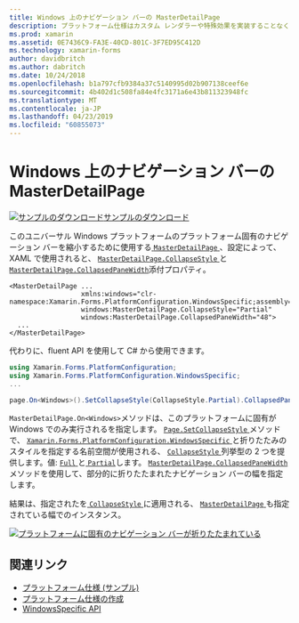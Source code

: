 ```yaml
---
title: Windows 上のナビゲーション バーの MasterDetailPage
description: プラットフォーム仕様はカスタム レンダラーや特殊効果を実装することなく、特定のプラットフォームでのみ利用できる機能の使用を可能にします。 この記事では、MasterDetailPage のナビゲーション バーを折りたたみます Windows プラットフォームに固有の使用方法について説明します。
ms.prod: xamarin
ms.assetid: 0E7436C9-FA3E-40CD-801C-3F7ED95C412D
ms.technology: xamarin-forms
author: davidbritch
ms.author: dabritch
ms.date: 10/24/2018
ms.openlocfilehash: b1a797cfb9384a37c5140995d02b907138ceef6e
ms.sourcegitcommit: 4b402d1c508fa84e4fc3171a6e43b811323948fc
ms.translationtype: MT
ms.contentlocale: ja-JP
ms.lasthandoff: 04/23/2019
ms.locfileid: "60855073"
---
```

# <a name="masterdetailpage-navigation-bar-on-windows"></a>Windows 上のナビゲーション バーの MasterDetailPage

[![サンプルのダウンロード](~/media/shared/download.png)サンプルのダウンロード](https://developer.xamarin.com/samples/xamarin-forms/userinterface/platformspecifics/)

このユニバーサル Windows プラットフォームのプラットフォーム固有のナビゲーション バーを縮小するために使用する[ `MasterDetailPage` ](xref:Xamarin.Forms.MasterDetailPage)、設定によって、XAML で使用されると、 [ `MasterDetailPage.CollapseStyle` ](xref:Xamarin.Forms.PlatformConfiguration.WindowsSpecific.MasterDetailPage.CollapseStyleProperty)と[ `MasterDetailPage.CollapsedPaneWidth`](xref:Xamarin.Forms.PlatformConfiguration.WindowsSpecific.MasterDetailPage.CollapsedPaneWidthProperty)添付プロパティ。

```xaml
<MasterDetailPage ...
                  xmlns:windows="clr-namespace:Xamarin.Forms.PlatformConfiguration.WindowsSpecific;assembly=Xamarin.Forms.Core"
                  windows:MasterDetailPage.CollapseStyle="Partial"
                  windows:MasterDetailPage.CollapsedPaneWidth="48">
  ...
</MasterDetailPage>

```

代わりに、fluent API を使用して C# から使用できます。

```csharp
using Xamarin.Forms.PlatformConfiguration;
using Xamarin.Forms.PlatformConfiguration.WindowsSpecific;
...

page.On<Windows>().SetCollapseStyle(CollapseStyle.Partial).CollapsedPaneWidth(148);
```

`MasterDetailPage.On<Windows>`メソッドは、このプラットフォームに固有が Windows でのみ実行されるを指定します。 [ `Page.SetCollapseStyle` ](xref:Xamarin.Forms.PlatformConfiguration.WindowsSpecific.MasterDetailPage.SetCollapseStyle(Xamarin.Forms.IPlatformElementConfiguration{Xamarin.Forms.PlatformConfiguration.Windows,Xamarin.Forms.MasterDetailPage},Xamarin.Forms.PlatformConfiguration.WindowsSpecific.CollapseStyle))メソッドで、 [ `Xamarin.Forms.PlatformConfiguration.WindowsSpecific` ](xref:Xamarin.Forms.PlatformConfiguration.WindowsSpecific)と折りたたみのスタイルを指定する名前空間が使用される、 [ `CollapseStyle` ](xref:Xamarin.Forms.PlatformConfiguration.WindowsSpecific.CollapseStyle)列挙型の 2 つを提供します。値: [ `Full` ](xref:Xamarin.Forms.PlatformConfiguration.WindowsSpecific.CollapseStyle.Full)と[ `Partial`](xref:Xamarin.Forms.PlatformConfiguration.WindowsSpecific.CollapseStyle.Partial)します。 [ `MasterDetailPage.CollapsedPaneWidth` ](xref:Xamarin.Forms.PlatformConfiguration.WindowsSpecific.MasterDetailPage.CollapsedPaneWidth(Xamarin.Forms.IPlatformElementConfiguration{Xamarin.Forms.PlatformConfiguration.Windows,Xamarin.Forms.MasterDetailPage},System.Double))メソッドを使用して、部分的に折りたたまれたナビゲーション バーの幅を指定します。

結果は、指定されたを[ `CollapseStyle` ](xref:Xamarin.Forms.PlatformConfiguration.WindowsSpecific.CollapseStyle)に適用される、 [ `MasterDetailPage` ](xref:Xamarin.Forms.MasterDetailPage)も指定されている幅でのインスタンス。

[![](masterdetailpage-navigation-bar-images/collapsed-navigation-bar.png "プラットフォームに固有のナビゲーション バーが折りたたまれている")](masterdetailpage-navigation-bar-images/collapsed-navigation-bar-large.png#lightbox "プラットフォームに固有のナビゲーション バーが折りたたまれています。")

## <a name="related-links"></a>関連リンク

- [プラットフォーム仕様 (サンプル)](https://developer.xamarin.com/samples/xamarin-forms/userinterface/platformspecifics/)
- [プラットフォーム仕様の作成](~/xamarin-forms/platform/platform-specifics/index.md#creating-platform-specifics)
- [WindowsSpecific API](xref:Xamarin.Forms.PlatformConfiguration.WindowsSpecific)
